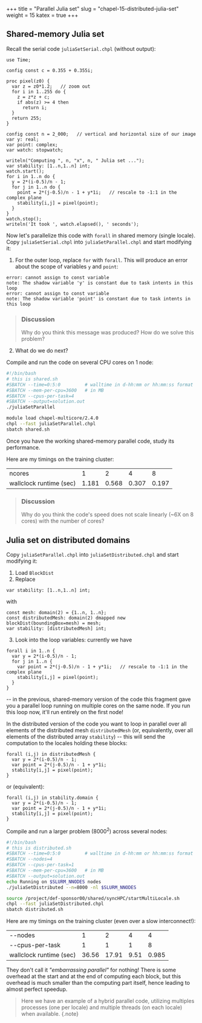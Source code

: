 +++
title = "Parallel Julia set"
slug = "chapel-15-distributed-julia-set"
weight = 15
katex = true
+++

## Shared-memory Julia set

Recall the serial code `juliaSetSerial.chpl` (without output):

```chpl
use Time;

config const c = 0.355 + 0.355i;

proc pixel(z0) {
  var z = z0*1.2;   // zoom out
  for i in 1..255 do {
    z = z*z + c;
    if abs(z) >= 4 then
      return i;
  }
  return 255;
}

config const n = 2_000;   // vertical and horizontal size of our image
var y: real;
var point: complex;
var watch: stopwatch;

writeln("Computing ", n, "x", n, " Julia set ...");
var stability: [1..n,1..n] int;
watch.start();
for i in 1..n do {
  y = 2*(i-0.5)/n - 1;
  for j in 1..n do {
    point = 2*(j-0.5)/n - 1 + y*1i;   // rescale to -1:1 in the complex plane
    stability[i,j] = pixel(point);
  }
}
watch.stop();
writeln('It took ', watch.elapsed(), ' seconds');
```

Now let's parallelize this code with `forall` in shared memory (single locale). Copy `juliaSetSerial.chpl`
into `juliaSetParallel.chpl` and start modifying it:

1. For the outer loop, replace `for` with `forall`. This will produce an error about the scope of variables
   `y` and `point`:

```output
error: cannot assign to const variable
note: The shadow variable 'y' is constant due to task intents in this loop
error: cannot assign to const variable
note: The shadow variable 'point' is constant due to task intents in this loop
```

> ### Discussion
> Why do you think this message was produced? How do we solve this problem?

2. What do we do next?

Compile and run the code on several CPU cores on 1 node:

```sh
#!/bin/bash
# this is shared.sh
#SBATCH --time=0:5:0         # walltime in d-hh:mm or hh:mm:ss format
#SBATCH --mem-per-cpu=3600   # in MB
#SBATCH --cpus-per-task=4
#SBATCH --output=solution.out
./juliaSetParallel
```
```sh
module load chapel-multicore/2.4.0
chpl --fast juliaSetParallel.chpl
sbatch shared.sh
```

Once you have the working shared-memory parallel code, study its performance.

Here are my timings on the training cluster:

|   |   |   |   |   |
|---|---|---|---|---|
| ncores | 1 | 2 | 4 | 8 |
| wallclock runtime (sec) | 1.181 | 0.568 | 0.307 | 0.197 |

> ### Discussion
> Why do you think the code's speed does not scale linearly (~6X on 8 cores) with the number of cores?

## Julia set on distributed domains

Copy `juliaSetParallel.chpl` into `juliaSetDistributed.chpl` and start modifying it:

1. Load `BlockDist`
2. Replace
```chpl
var stability: [1..n,1..n] int;
```
with
```chpl
const mesh: domain(2) = {1..n, 1..n};
const distributedMesh: domain(2) dmapped new blockDist(boundingBox=mesh) = mesh;
var stability: [distributedMesh] int;
```
3. Look into the loop variables: currently we have

```chpl
forall i in 1..n {
  var y = 2*(i-0.5)/n - 1;
  for j in 1..n {
    var point = 2*(j-0.5)/n - 1 + y*1i;   // rescale to -1:1 in the complex plane
    stability[i,j] = pixel(point);
  }
}
```

-- in the previous, shared-memory version of the code this fragment gave you a parallel loop running on
multiple cores on the same node. If you run this loop now, it'll run entirely on the first node!

In the distributed version of the code you want to loop in parallel over all elements of the distributed mesh
`distributedMesh` (or, equivalently, over all elements of the distributed array `stability`) -- this will send
the computation to the locales holding these blocks:

```chpl
forall (i,j) in distributedMesh {
  var y = 2*(i-0.5)/n - 1;
  var point = 2*(j-0.5)/n - 1 + y*1i;
  stability[i,j] = pixel(point);
}
```

or (equivalent):

```chpl
forall (i,j) in stability.domain {
  var y = 2*(i-0.5)/n - 1;
  var point = 2*(j-0.5)/n - 1 + y*1i;
  stability[i,j] = pixel(point);
}
```

Compile and run a larger problem ($8000^2$) across several nodes:

```sh
#!/bin/bash
# this is distributed.sh
#SBATCH --time=0:5:0         # walltime in d-hh:mm or hh:mm:ss format
#SBATCH --nodes=4
#SBATCH --cpus-per-task=1
#SBATCH --mem-per-cpu=3600   # in MB
#SBATCH --output=solution.out
echo Running on $SLURM_NNODES nodes
./juliaSetDistributed --n=8000 -nl $SLURM_NNODES
```
```sh
source /project/def-sponsor00/shared/syncHPC/startMultiLocale.sh
chpl --fast juliaSetDistributed.chpl
sbatch distributed.sh
```

Here are my timings on the training cluster (even over a slow interconnect!):

|   |   |   |   |   |
|---|---|---|---|---|
| -\-nodes | 1 | 2 | 4 | 4 |
| -\-cpus-per-task | 1 | 1 | 1 | 8 |
| wallclock runtime (sec) | 36.56 | 17.91 | 9.51 | 0.985 |

They don't call it *"embarrassing parallel"* for nothing! There is some overhead at the start and at the end
of computing each block, but this overhead is much smaller than the computing part itself, hence leading to
almost perfect speedup.

> Here we have an example of a hybrid parallel code, utilizing multiples processes (one per locale) and
> multiple threads (on each locale) when available.
{.note}
